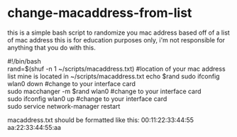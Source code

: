 # change-macaddress-from-list
this is a simple bash script to randomize you mac address based off of a list of mac address this is for education purposes only, i'm not responsible for anything that you do with this.  

#!/bin/bash  
rand=$(shuf -n 1 ~/scripts/macaddress.txt) #location of your mac address list mine is located in ~/scripts/macaddress.txt 
echo $rand sudo ifconfig wlan0 down #change to your interface card  
sudo macchanger -m $rand wlan0 #change to your interface card  
sudo ifconfig wlan0 up #change to your interface card  
sudo service network-manager restart   

macaddress.txt should be formatted like this: 
00:11:22:33:44:55 
aa:22:33:44:55:aa
